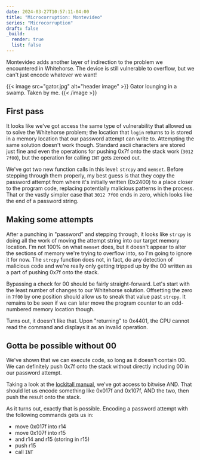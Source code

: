 ```yaml
---
date: 2024-03-27T10:57:11-04:00
title: "Microcorruption: Montevideo"
series: "Microcorruption"
draft: false
_build:
  render: true
  list: false
---
```


<!-- summary -->
Montevideo adds another layer of indirection to the problem we encountered in Whitehorse. The device is still vulnerable to overflow, but we can't just encode whatever we want!
<!-- summary -->

{{< image src="gator.jpg" alt="header image" >}}
Gator lounging in a swamp. Taken by me.
{{< /image >}}

## First pass
It looks like we've got access the same type of vulnerability that allowed us to solve the Whitehorse problem; the location that `login` returns to is stored in a memory location that our password attempt can write to. Attempting the same solution doesn't work though. Standard ascii characters are stored just fine and even the operations for pushing 0x7f onto the stack work (`3012 7f00`), but the operation for calling `INT` gets zeroed out.

We've got two new function calls in this level: `strcpy` and `memset`. Before stepping through them properly, my best guess is that they copy the password attempt from where it's initially written (0x2400) to a place closer to the program code, replacing potentially malicious patterns in the process. That or the vastly simpler case that `3012 7f00` ends in zero, which looks like the end of a password string.

## Making some attempts
After a punching in "password" and stepping through, it looks like `strcpy` is doing all the work of moving the attempt string into our target memory location. I'm not 100% on what `memset` does, but it doesn't appear to alter the sections of memory we're trying to overflow into, so I'm going to ignore it for now. The `strcpy` function does not, in fact, do any detection of malicious code and we're really only getting tripped up by the 00 written as a part of pushing 0x7f onto the stack.

Bypassing a check for 00 should be fairly straight-forward. Let's start with the least number of changes to our Whitehorse solution. Offsetting the zero in `7f00` by one position should allow us to sneak that value past `strcpy`. It remains to be seen if we can later move the program counter to an odd-numbered memory location though.

Turns out, it doesn't like that. Upon "returning" to 0x4401, the CPU cannot read the command and displays it as an invalid operation.

## Gotta be possible without 00
We've shown that we can execute code, so long as it doesn't contain 00. We can definitely push 0x7f onto the stack without directly including 00 in our password attempt.

Taking a look at the [lockitall manual](https://microcorruption.com/public/manual.pdf), we've got access to bitwise AND. That should let us encode something like 0x017f and 0x107f, AND the two, then push the result onto the stack.

As it turns out, exactly that is possible. Encoding a password attempt with the following commands gets us in:
- move 0x017f into r14
- move 0x107f into r15
- and r14 and r15 (storing in r15)
- push r15
- call `INT`
